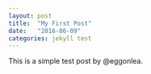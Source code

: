 ```yaml
---
layout: post
title:  "My First Post"
date:   "2016-06-09"
categories: jekyll test
---
```

This is a simple test post by @eggonlea.
